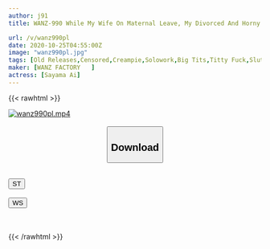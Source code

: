 ```yaml
---
author: j91
title: WANZ-990 While My Wife On Maternal Leave, My Divorced And Horny Sister-In-Law Mounted My Cock And After 10months of Abstinence I Fucked Her Until I Impregnated Her – Ai Sayama

url: /v/wanz990pl
date: 2020-10-25T04:55:00Z
image: "wanz990pl.jpg"
tags: [Old Releases,Censored,Creampie,Solowork,Big Tits,Titty Fuck,Slut,Cuckold	 ]
maker: [WANZ FACTORY   ]
actress: [Sayama Ai]
---
```



{{< rawhtml >}}

<div class="video" data-videoid="Bv0rLv81jWuK1l">
    <a href="javascript:;">
        <img src="/v/wanz990pl/wanz990pl.jpg" width="WIDTH" height="HEIGHT" alt="wanz990pl.mp4" loading="lazy">
    </a>
</div>

<script type="text/javascript" src="https://j91.asia/asset/on-demand-st.js"></script>

<br>
  <link rel="stylesheet" href="https://j91.asia/asset/bs5.css">
  
  <center>
  <button class="btn btn-primary" type="button" data-bs-toggle="collapse" data-bs-target=".multi-collapse" aria-expanded="false" aria-controls="multiCollapseExample1 multiCollapseExample2"><h2>Download</h2></button></center>
</p>
<div class="row">
  <div class="col">
    <div class="collapse multi-collapse" id="multiCollapseExample1">
      <div class="card card-body">
	      	      <br>
<div class="buttons">  
<a href="https://streamtape.to/v/Bv0rLv81jWuK1l" target="_blank"><button class="btn-hover color-3"><i class="fa fa-download"></i> ST</button></a></div>
    </div>
  </div>
</div>
  <div class="col">
    <div class="collapse multi-collapse" id="multiCollapseExample2">
      <div class="card card-body">
	      <br>
<div class="buttons">
    <a href="https://wolfstream.tv/5udcq37ym4vc/WANZ-990.mp4.html" target="_blank"><button class="btn-hover color-8"><i class="fa fa-download"></i> WS</button></a></div>
<br><br>
      </div>
    </div>
  </div>
</div>

{{< /rawhtml >}}